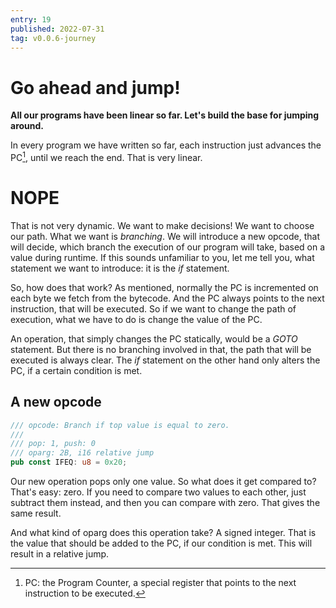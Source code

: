 ```yaml
---
entry: 19
published: 2022-07-31
tag: v0.0.6-journey
---
```


# Go ahead and jump!

__All our programs have been linear so far. Let's build the base for jumping around.__

In every program we have written so far, each instruction just advances the PC[^1], until we reach the end.
That is very linear. 

NOPE
=======

That is not very dynamic. We want to make decisions! We want to choose our path. What we want is 
*branching*. We will introduce a new opcode, that will decide, which branch the execution of 
our program will take, based on a value during runtime. If this sounds unfamiliar to you, let me 
tell you, what statement we want to introduce: it is the *if* statement.

So, how does that work? As mentioned, normally the PC is incremented on each byte we fetch from the 
bytecode. And the PC always points to the next instruction, that will be executed. So if we want to 
change the path of execution, what we have to do is change the value of the PC.

An operation, that simply changes the PC statically, would be a *GOTO* statement. But there is no 
branching involved in that, the path that will be executed is always clear. The *if* statement on 
the other hand only alters the PC, if a certain condition is met.

## A new opcode

~~~rust
/// opcode: Branch if top value is equal to zero.
///
/// pop: 1, push: 0
/// oparg: 2B, i16 relative jump
pub const IFEQ: u8 = 0x20;
~~~

Our new operation pops only one value. So what does it get compared to? That's easy: zero. If you 
need to compare two values to each other, just subtract them instead, and then you can compare with zero.
That gives the same result.

And what kind of oparg does this operation take? A signed integer. That is the value that should be 
added to the PC, if our condition is met. This will result in a relative jump.

[^1]: PC: the Program Counter, a special register that points to the next instruction to be executed.
